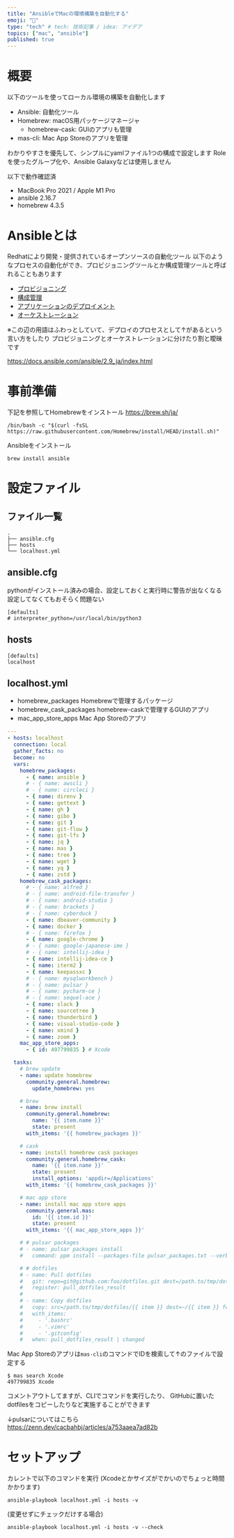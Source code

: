 ```yaml
---
title: "AnsibleでMacの環境構築を自動化する"
emoji: "📘"
type: "tech" # tech: 技術記事 / idea: アイデア
topics: ["mac", "ansible"]
published: true
---
```

# 概要

以下のツールを使ってローカル環境の構築を自動化します
- Ansible: 自動化ツール
- Homebrew: macOS用パッケージマネージャ
  - homebrew-cask: GUIのアプリも管理
- mas-cli: Mac App Storeのアプリを管理

わかりやすさを優先して、シンプルにyamlファイル1つの構成で設定します
Roleを使ったグループ化や、Ansible Galaxyなどは使用しません

以下で動作確認済
- MacBook Pro 2021 / Apple M1 Pro
- ansible 2.16.7
- homebrew 4.3.5

# Ansibleとは

Redhatにより開発・提供されているオープンソースの自動化ツール
以下のようなプロセスの自動化ができ、プロビジョニングツールとか構成管理ツールと呼ばれることもあります
- [プロビジョニング](https://ja.wikipedia.org/wiki/%E3%83%97%E3%83%AD%E3%83%93%E3%82%B8%E3%83%A7%E3%83%8B%E3%83%B3%E3%82%B0)
- [構成管理](https://ja.wikipedia.org/wiki/%E6%A7%8B%E6%88%90%E7%AE%A1%E7%90%86)
- [アプリケーションのデプロイメント](https://ja.wikipedia.org/wiki/%E3%82%BD%E3%83%95%E3%83%88%E3%82%A6%E3%82%A7%E3%82%A2%E3%83%87%E3%83%97%E3%83%AD%E3%82%A4%E3%83%A1%E3%83%B3%E3%83%88)
- [オーケストレーション](https://ja.wikipedia.org/wiki/%E3%82%AA%E3%83%BC%E3%82%B1%E3%82%B9%E3%83%88%E3%83%AC%E3%83%BC%E3%82%B7%E3%83%A7%E3%83%B3_(%E3%82%B3%E3%83%B3%E3%83%94%E3%83%A5%E3%83%BC%E3%82%BF))

※この辺の用語はふわっとしていて、デプロイのプロセスとして↑があるという言い方をしたり
プロビジョニングとオーケストレーションに分けたり割と曖昧です

https://docs.ansible.com/ansible/2.9_ja/index.html

# 事前準備

下記を参照してHomebrewをインストール
https://brew.sh/ja/

```
/bin/bash -c "$(curl -fsSL https://raw.githubusercontent.com/Homebrew/install/HEAD/install.sh)"
```

Ansibleをインストール
```
brew install ansible
```

# 設定ファイル

## ファイル一覧
```
.
├── ansible.cfg
├── hosts
└── localhost.yml
```
## ansible.cfg

pythonがインストール済みの場合、設定しておくと実行時に警告が出なくなる
設定してなくてもおそらく問題ない
```
[defaults]
# interpreter_python=/usr/local/bin/python3
```

## hosts

```
[defaults]
localhost
```

## localhost.yml

- homebrew_packages
Homebrewで管理するパッケージ
- homebrew_cask_packages
homebrew-caskで管理するGUIのアプリ
- mac_app_store_apps
Mac App Storeのアプリ

```yml
---
- hosts: localhost
  connection: local
  gather_facts: no
  become: no
  vars:
    homebrew_packages:
      - { name: ansible }
      # - { name: awscli }
      # - { name: circleci }
      - { name: direnv }
      - { name: gettext }
      - { name: gh }
      - { name: gibo }
      - { name: git }
      - { name: git-flow }
      - { name: git-lfs }
      - { name: jq }
      - { name: mas }
      - { name: tree }
      - { name: wget }
      - { name: yq }
      - { name: zstd }
    homebrew_cask_packages:
      # - { name: alfred }
      # - { name: android-file-transfer }
      # - { name: android-studio }
      # - { name: brackets }
      # - { name: cyberduck }
      - { name: dbeaver-community }
      - { name: docker }
      # - { name: firefox }
      - { name: google-chrome }
      # - { name: google-japanese-ime }
      # - { name: intellij-idea }
      - { name: intellij-idea-ce }
      - { name: iterm2 }
      - { name: keepassxc }
      # - { name: mysqlworkbench }
      # - { name: pulsar }
      # - { name: pycharm-ce }
      # - { name: sequel-ace }
      - { name: slack }
      - { name: sourcetree }
      - { name: thunderbird }
      - { name: visual-studio-code }
      - { name: xmind }
      - { name: zoom }
    mac_app_store_apps:
      - { id: 497799835 } # Xcode

  tasks:
    # brew update
    - name: update homebrew
      community.general.homebrew:
        update_homebrew: yes

    # brew
    - name: brew install
      community.general.homebrew:
        name: '{{ item.name }}'
        state: present
      with_items: '{{ homebrew_packages }}'

    # cask
    - name: install homebrew cask packages
      community.general.homebrew_cask:
        name: '{{ item.name }}'
        state: present
        install_options: 'appdir=/Applications'
      with_items: '{{ homebrew_cask_packages }}'

    # mac app store
    - name: install mac app store apps
      community.general.mas:
        id: '{{ item.id }}'
        state: present
      with_items: '{{ mac_app_store_apps }}'

    # # pulsar packages
    # - name: pulsar packages install
    #   command: ppm install --packages-file pulsar_packages.txt --verbose

    # # dotfiles
    # - name: Pull dotfiles
    #   git: repo=git@github.com:foo/dotfiles.git dest=/path.to/tmp/dotfiles
    #   register: pull_dotfiles_result
    #
    # - name: Copy dotfiles
    #   copy: src=/path.to/tmp/dotfiles/{{ item }} dest=~/{{ item }} force=no
    #   with_items:
    #     - '.bashrc'
    #     - '.vimrc'
    #     - '.gitconfig'
    #   when: pull_dotfiles_result | changed
```

Mac App Storeのアプリは`mas-cli`のコマンドでIDを検索して↑のファイルで設定する
```
$ mas search Xcode
497799835 Xcode
```

コメントアウトしてますが、CLIでコマンドを実行したり、
GitHubに置いたdotfilesをコピーしたりなど実施することができます

↓pulsarについてはこちら
https://zenn.dev/cacbahbj/articles/a753aaea7ad82b

# セットアップ

カレントで以下のコマンドを実行
(Xcodeとかサイズがでかいのでちょっと時間かかります)
```
ansible-playbook localhost.yml -i hosts -v
```

(変更せずにチェックだけする場合)
```
ansible-playbook localhost.yml -i hosts -v --check
```
